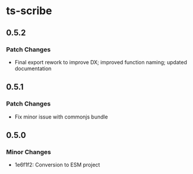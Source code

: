 # ts-scribe

## 0.5.2

### Patch Changes

- Final export rework to improve DX; improved function naming; updated documentation

## 0.5.1

### Patch Changes

- Fix minor issue with commonjs bundle

## 0.5.0

### Minor Changes

- 1e6f1f2: Conversion to ESM project
